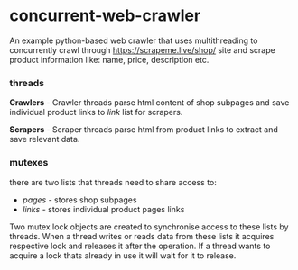 # concurrent-web-crawler

An example python-based web crawler that uses multithreading to concurrently crawl through https://scrapeme.live/shop/ site and scrape product information like: name, price, description etc.

### threads

**Crawlers** - Crawler threads parse html content of shop subpages and save individual product links to *link* list for scrapers.

**Scrapers** - Scraper threads parse html from product links to extract and save relevant data.

### mutexes

there are two lists that threads need to share access to:

* *pages* - stores shop subpages
* *links* - stores individual product pages links

Two mutex lock objects are created to synchronise access to these lists by threads. When a thread writes or reads data from these lists it acquires respective lock and releases it after the operation. If a thread wants to acquire a lock thats already in use it will wait for it to release.
